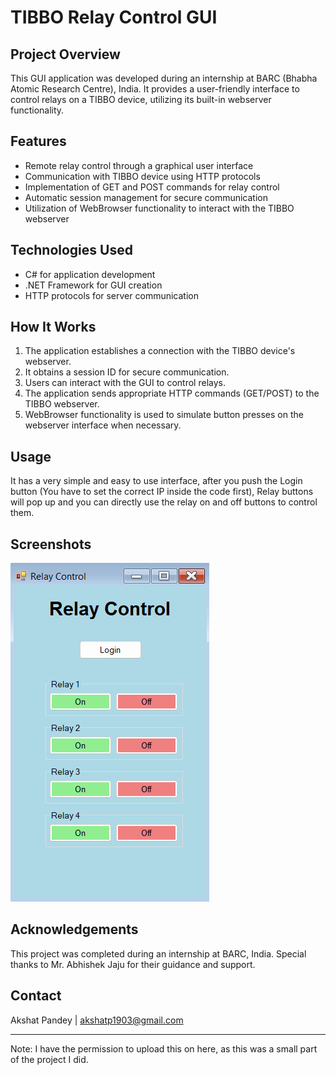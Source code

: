 # TIBBO Relay Control GUI

## Project Overview
This GUI application was developed during an internship at BARC (Bhabha Atomic Research Centre), India. It provides a user-friendly interface to control relays on a TIBBO device, utilizing its built-in webserver functionality.

## Features
- Remote relay control through a graphical user interface
- Communication with TIBBO device using HTTP protocols
- Implementation of GET and POST commands for relay control
- Automatic session management for secure communication
- Utilization of WebBrowser functionality to interact with the TIBBO webserver

## Technologies Used
- C# for application development
- .NET Framework for GUI creation
- HTTP protocols for server communication

## How It Works
1. The application establishes a connection with the TIBBO device's webserver.
2. It obtains a session ID for secure communication.
3. Users can interact with the GUI to control relays.
4. The application sends appropriate HTTP commands (GET/POST) to the TIBBO webserver.
5. WebBrowser functionality is used to simulate button presses on the webserver interface when necessary.

## Usage
It has a very simple and easy to use interface, after you push the Login button (You have to set the correct IP inside the code first), Relay buttons will pop up and you can directly use the relay on and off buttons to control them.

## Screenshots
![GUI image](Relay.png)

## Acknowledgements
This project was completed during an internship at BARC, India. Special thanks to Mr. Abhishek Jaju for their guidance and support.

## Contact
Akshat Pandey | akshatp1903@gmail.com

---
Note: I have the permission to upload this on here, as this was a small part of the project I did.
